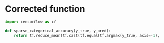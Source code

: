 # Corrected function
```python
import tensorflow as tf

def sparse_categorical_accuracy(y_true, y_pred):
    return tf.reduce_mean(tf.cast(tf.equal(tf.argmax(y_true, axis=-1), tf.argmax(y_pred, axis=-1)), tf.float32))
```